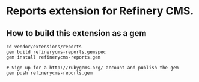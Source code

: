 # Reports extension for Refinery CMS.

## How to build this extension as a gem

    cd vendor/extensions/reports
    gem build refinerycms-reports.gemspec
    gem install refinerycms-reports.gem

    # Sign up for a http://rubygems.org/ account and publish the gem
    gem push refinerycms-reports.gem